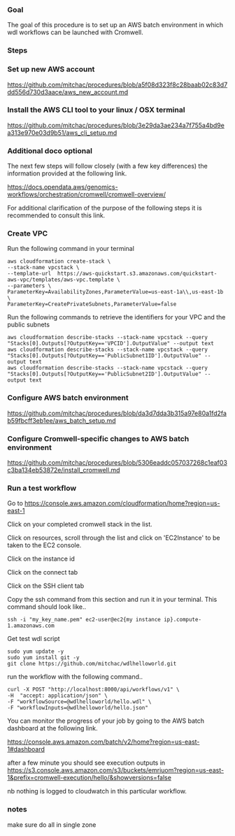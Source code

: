 
### Goal 
The goal of this procedure is to set up an AWS batch environment in which wdl workflows can be launched with Cromwell. 

### Steps

### Set up new AWS account

https://github.com/mitchac/procedures/blob/a5f08d323f8c28baab02c83d7dd556d730d3aace/aws_new_account.md

### Install the AWS CLI tool to your linux / OSX terminal

https://github.com/mitchac/procedures/blob/3e29da3ae234a7f755a4bd9ea313e970e03d9b51/aws_cli_setup.md

### Additional doco optional

The next few steps will follow closely (with a few key differences) the information provided at the following link. 

https://docs.opendata.aws/genomics-workflows/orchestration/cromwell/cromwell-overview/

For additional clarification of the purpose of the following steps it is recommended to consult this link. 

### Create VPC

Run the following command in your terminal

```
aws cloudformation create-stack \
--stack-name vpcstack \
--template-url  https://aws-quickstart.s3.amazonaws.com/quickstart-aws-vpc/templates/aws-vpc.template \
--parameters \
ParameterKey=AvailabilityZones,ParameterValue=us-east-1a\\,us-east-1b \
ParameterKey=CreatePrivateSubnets,ParameterValue=false
```

Run the following commands to retrieve the identifiers for your VPC and the public subnets

```
aws cloudformation describe-stacks --stack-name vpcstack --query "Stacks[0].Outputs[?OutputKey=='VPCID'].OutputValue" --output text
aws cloudformation describe-stacks --stack-name vpcstack --query "Stacks[0].Outputs[?OutputKey=='PublicSubnet1ID'].OutputValue" --output text
aws cloudformation describe-stacks --stack-name vpcstack --query "Stacks[0].Outputs[?OutputKey=='PublicSubnet2ID'].OutputValue" --output text
```

### Configure AWS batch environment

https://github.com/mitchac/procedures/blob/da3d7dda3b315a97e80a1fd2fab59fbcff3eb1ee/aws_batch_setup.md


### Configure Cromwell-specific changes to AWS batch environment

https://github.com/mitchac/procedures/blob/5306eaddc057037268c1eaf03c3ba134eb53872e/install_cromwell.md

### Run a test workflow

Go to https://console.aws.amazon.com/cloudformation/home?region=us-east-1

Click on your completed cromwell stack in the list.

Click on resources, scroll through the list and click on 'EC2Instance' to be taken to the EC2 console.

Click on the instance id

Click on the connect tab

Click on the SSH client tab 

Copy the ssh command from this section and run it in your terminal. This command should look like..

```
ssh -i "my_key_name.pem" ec2-user@ec2{my instance ip}.compute-1.amazonaws.com
```
Get test wdl script 
```
sudo yum update -y
sudo yum install git -y
git clone https://github.com/mitchac/wdlhelloworld.git
```
run the workflow with the following command..
```
curl -X POST "http://localhost:8000/api/workflows/v1" \
-H  "accept: application/json" \
-F "workflowSource=@wdlhelloworld/hello.wdl" \
-F "workflowInputs=@wdlhelloworld/hello.json"
```
You can monitor the progress of your job by going to the AWS batch dashboard at the following link.

https://console.aws.amazon.com/batch/v2/home?region=us-east-1#dashboard

after a few minute you should see execution outputs in 
https://s3.console.aws.amazon.com/s3/buckets/emriuom?region=us-east-1&prefix=cromwell-execution/hello/&showversions=false

nb nothing is logged to cloudwatch in this particular workflow.

### notes
make sure do all in single zone 
